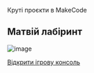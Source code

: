 Круті проєкти в MakeCode


## Матвій лабіринт

![image](https://github.com/user-attachments/assets/d2278453-897a-4c0e-8e4d-f4ad8d98a390)

[Відкрити ігрову консоль](https://arcade.makecode.com/S45399-03153-93171-17193)
